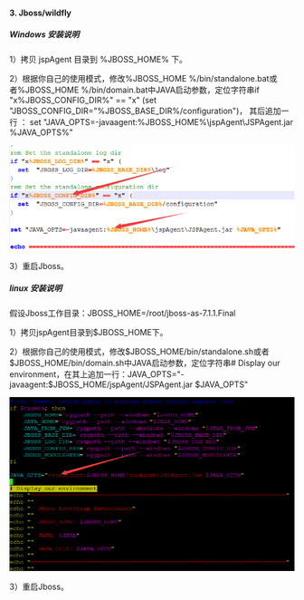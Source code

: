 #### 3. Jboss/wildfly 
##### Windows 安装说明
1）拷贝 jspAgent 目录到 %JBOSS_HOME% 下。

2）根据你自己的使用模式，修改%JBOSS_HOME %/bin/standalone.bat或者%JBOSS_HOME %/bin/domain.bat中JAVA启动参数，定位字符串if "x%JBOSS_CONFIG_DIR%" == "x" (set "JBOSS_CONFIG_DIR="%JBOSS_BASE_DIR%/configuration")， 其后追加一行 ：
set "JAVA_OPTS=-javaagent:%JBOSS_HOME%\jspAgent\JSPAgent.jar %JAVA_OPTS%"

![](/assets/Windows_Jboss_1.png)

3）重启Jboss。

##### linux 安装说明

假设Jboss工作目录：JBOSS_HOME=/root/jboss-as-7.1.1.Final

1）拷贝jspAgent目录到$JBOSS_HOME下。

2）根据你自己的使用模式，修改$JBOSS_HOME/bin/standalone.sh或者 $JBOSS_HOME/bin/domain.sh中JAVA启动参数，定位字符串# Display our environment，在其上追加一行：JAVA_OPTS="-javaagent:$JBOSS_HOME/jspAgent/JSPAgent.jar $JAVA_OPTS"

![](/assets/Linux_Jboss_1.png)

3）重启Jboss。



